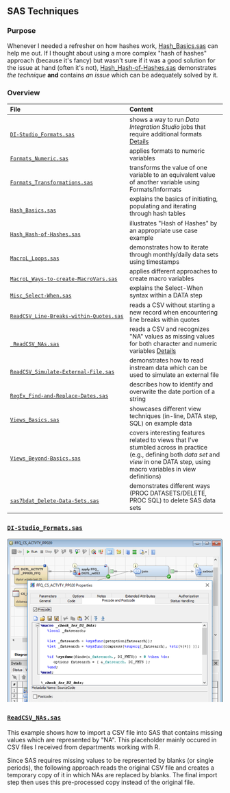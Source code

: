 ## SAS Techniques

### Purpose

Whenever I needed a refresher on how hashes work, [Hash_Basics.sas](https://github.com/j-honnacker/data-mgmt-SAS/blob/master/SAS-techniques/Hash_Basics.sas "Hash_Basics.sas") can help me out. If I thought about using a more complex "hash of hashes" approach (because it's fancy) but wasn't sure if it was a good solution for the issue at hand (often it's not), [Hash_Hash-of-Hashes.sas](https://github.com/j-honnacker/data-mgmt-SAS/blob/master/SAS-techniques/Hash_Hash-of-Hashes.sas "Hash_Hash-of-Hashes.sas") demonstrates *the technique* **and** contains *an issue* which can be adequately solved by it.


### Overview

<table>

<thead>
<tr>
<th align="left">File</th>
<th align="left">Content</th>
</tr>
</thead>

<tbody>

<!-- DI-Studio_Formats.sas -->
<tr>

<td align="left">
<code><a target="_blank" rel="noopener noreferrer" href="https://github.com/j-honnacker/data-mgmt-SAS/blob/master/SAS-techniques/DI-Studio_Formats.sas">
DI-Studio_Formats.sas
</a></code>
</td>

<td align="left">
shows a way to run <i>Data Integration Studio</i> jobs that require additional formats <a href="#DI-Studio_Formats">Details</a>
</td>
</tr>


<!-- Formats_Numeric.sas -->
<tr>

<td align="left">
<code><a target="_blank" rel="noopener noreferrer" href="https://github.com/j-honnacker/data-mgmt-SAS/blob/master/SAS-techniques/Formats_Numeric.sas">
Formats_Numeric.sas
</a></code>
</td>

<td align="left">
applies formats to numeric variables
</td>
</tr>


<!-- Formats_Transformations.sas -->
<tr>

<td align="left">
<code><a target="_blank" rel="noopener noreferrer" href="https://github.com/j-honnacker/data-mgmt-SAS/blob/master/SAS-techniques/Formats_Transformations.sas">
Formats_Transformations.sas
</a></code>
</td>

<td align="left">
transforms the value of one variable to an equivalent value of another variable using Formats/Informats
</td>
</tr>


<!-- Hash_Basics.sas --> 
<tr>

<td align="left">
<code><a target="_blank" rel="noopener noreferrer" href="https://github.com/j-honnacker/data-mgmt-SAS/blob/master/SAS-techniques/Hash_Basics.sas">
Hash_Basics.sas
</a></code>
</td>

<td align="left">
explains the basics of initiating, populating and iterating through hash tables
</td>
</tr>


<!-- Hash_Hash-of-Hashes.sas --> 
<tr>

<td align="left">
<code><a target="_blank" rel="noopener noreferrer" href="https://github.com/j-honnacker/data-mgmt-SAS/blob/master/SAS-techniques/Hash_Hash-of-Hashes.sas">
Hash_Hash&#8209;of&#8209;Hashes.sas
</a></code>
</td>

<td align="left">
illustrates "Hash of Hashes" by an appropriate use case example
</td>

</tr>


<!-- MacroL_Loops.sas --> 
<tr>

<td align="left">
<code><a target="_blank" rel="noopener noreferrer" href="https://github.com/j-honnacker/data-mgmt-SAS/blob/master/SAS-techniques/MacroL_Loops.sas">
MacroL_Loops.sas
</a></code>
</td>

<td align="left">
demonstrates how to iterate through monthly/daily data sets using timestamps
</td>

</tr>


<!-- MacroL_Loops.sas --> 
<tr>

<td align="left">
<code><a target="_blank" rel="noopener noreferrer" href="https://github.com/j-honnacker/data-mgmt-SAS/blob/master/SAS-techniques/MacroL_Ways-to-create-MacroVars.sas">
MacroL_Ways&#8209;to&#8209;create&#8209;MacroVars.sas
</a></code>
</td>

<td align="left">
applies different approaches to create macro variables
</td>

</tr>


<!-- Misc_Select-When.sas --> 
<tr>

<td align="left">
<code><a target="_blank" rel="noopener noreferrer" href="https://github.com/j-honnacker/data-mgmt-SAS/blob/master/SAS-techniques/Misc_Select-When.sas">
Misc_Select&#8209;When.sas
</a></code>
</td>

<td align="left">
explains the Select-When syntax within a DATA step
</td>

</tr>


<!-- ReadCSV_Find-and-Replace-Dates.sas -->
<tr>

<td align="left">
<code><a target="_blank" rel="noopener noreferrer" href="https://github.com/j-honnacker/data-mgmt-SAS/blob/master/SAS-techniques/ReadCSV_Line-Breaks-within-Quotes.sas">
ReadCSV_Line&#8209;Breaks&#8209;within&#8209;Quotes.sas
</a></code>
</td>

<td align="left">
reads a CSV without starting a new record when encountering line breaks within quotes
</td>

</tr>


<!-- ReadCSV_NAs.sas -->
<tr>

<td align="left">
<code><a target="_blank" rel="noopener noreferrer" href="https://github.com/j-honnacker/data-mgmt-SAS/blob/master/SAS-techniques/ReadCSV_NAs.sas">
 ReadCSV_NAs.sas
</a></code>
</td>

<td align="left">
reads a CSV and recognizes "NA" values as missing values for both character and numeric variables <a href="#ReadCSV-NAs">Details</a>
</td>

</tr>


<!-- ReadCSV_Simulate-External-File.sas -->
<tr>

<td align="left">
<code><a target="_blank" rel="noopener noreferrer" href="https://github.com/j-honnacker/data-mgmt-SAS/blob/master/SAS-techniques/ReadCSV_Simulate-External-File.sas">
ReadCSV_Simulate&#8209;External&#8209;File.sas
</a></code>
</td>

<td align="left">
demonstrates how to read instream data which can be used to simulate an external file
</td>

</tr>


<!-- RegEx_Find-and-Replace-Dates.sas -->
<tr>

<td align="left">
<code><a target="_blank" rel="noopener noreferrer" href="https://github.com/j-honnacker/data-mgmt-SAS/blob/master/SAS-techniques/RegEx_Find-and-Replace-Dates.sas">
RegEx_Find-and-Replace-Dates.sas
</a></code>
</td>

<td align="left">
describes how to identify and overwrite the date portion of a string
</td>

</tr>


<!-- Views_Basics.sas -->
<tr>

<td align="left">
<code><a target="_blank" rel="noopener noreferrer" href="https://github.com/j-honnacker/data-mgmt-SAS/blob/master/SAS-techniques/Views_Basics.sas">
Views_Basics.sas
</a></code>
</td>

<td align="left">
showcases different view techniques (in-line, DATA step, SQL) on example data
</td>

</tr>


<!-- Views_Beyond-Basics.sas -->
<tr>

<td align="left">
<code><a target="_blank" rel="noopener noreferrer" href="https://github.com/j-honnacker/data-mgmt-SAS/blob/master/SAS-techniques/Views_Beyond-Basics.sas">
Views_Beyond&#8209;Basics.sas
</code></a>
</td>

<td align="left">
covers interesting features related to views that I've stumbled across in practice
(e.g., defining both <i>data set</i> and <i>view</i> in one DATA step, using macro variables in view definitions)
</td>

</tr>


<!-- sas7bdat_Delete-Data-Sets.sas -->
<tr>

<td align="left">
<code><a target="_blank" rel="noopener noreferrer" href="https://github.com/j-honnacker/data-mgmt-SAS/blob/master/SAS-techniques/sas7bdat_Delete-Data-Sets.sas">
sas7bdat_Delete&#8209;Data&#8209;Sets.sas
</code></a>
</td>

<td align="left">
demonstrates different ways (PROC DATASETS/DELETE, PROC SQL) to delete SAS data sets
</td>

</tr>

</tbody>

</table>


<a id='DI-Studio_Formats'></a>
### <code><a target="_blank" rel="noopener noreferrer" href="https://github.com/j-honnacker/data-mgmt-SAS/blob/master/SAS-techniques/DI-Studio_Formats.sas">DI-Studio_Formats.sas</a></code>

<img src="https://github.com/j-honnacker/data-mgmt-SAS/blob/README/DI-Studio_Precode.PNG" alt="Precode tab of a DI Studio job" width="600"/>


<a id='ReadCSV-NAs'></a>
### <code><a target="_blank" rel="noopener noreferrer" href="https://github.com/j-honnacker/data-mgmt-SAS/blob/master/SAS-techniques/ReadCSV_NAs.sas">ReadCSV_NAs.sas</a></code>

This example shows how to import a CSV file into SAS that contains missing values which are represented by "NA". This placeholder mainly occured in CSV files I received from departments working with R.

Since SAS requires missing values to be represented by blanks (or single periods), the following approach reads the original CSV file and creates a temporary copy of it in which NAs are replaced by blanks. The final import step then uses this pre-processed copy instead of the original file.
